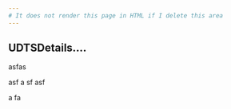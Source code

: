 ```yaml
---
# It does not render this page in HTML if I delete this area
---
```


## UDTSDetails....

asfas


asf
a
sf
asf

a
fa